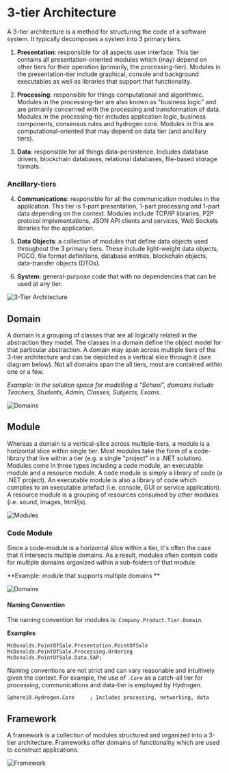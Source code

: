 # 3-tier Architecture

A  3-tier architecture is a method for structuring the code of a software system. It typically decomposes a system into 3 primary tiers.

1. **Presentation**: responsible for all aspects user interface. This tier contains all presentation-oriented modules which (may) depend on other tiers for their operation (primarily, the processing-tier). Modules in the presentation-tier include graphical, console and background executables as well as libraries that support that functionality.

2. **Processing**: responsible for things computational and algorithmic. Modules in the processing-tier are also known as "business logic" and are primarily concerned with the processing and transformation of data. Modules in the processing-tier includes application logic, business components, consensus rules and hydrogen core.  Modules in this are computational-oriented that may depend on data tier (and ancillary tiers).

3. **Data**: responsible for all things data-persistence. Includes database drivers, blockchain databases, relational databases, file-based storage formats.


### Ancillary-tiers

4. **Communications**: responsible for all the communication modules in the application. This tier is 1-part presentation, 1-part processing and 1-part data depending on the context. Modules include TCP/IP libraries, P2P protocol implementations, JSON API clients and services, Web Sockets libraries for the application. 

5. **Data Objects**: a collection of modules that define data objects used throughout the 3 primary tiers. These include light-weight data objects, POCO, file format definitions, database entities, blockchain objects, data-transfer objects (DTOs).

6. **System**: general-purpose code that with no dependencies that can be used at any tier.

![3-Tier Architecture](resources/3-Tier-Architecture-75pct.png)


## Domain

A domain is a grouping of classes that are all logically related in the abstraction they model. The classes in a domain define the object model for that particular abstraction. A domain may span across multiple tiers of the 3-tier architecture and can be depicted as a vertical slice through it (see diagram below). Not all domains span the all tiers, most are contained within one or a few. 

*Example: In the solution space for modelling a "School", domains include Teachers, Students, Admin, Classes, Subjects, Exams.* 



![Domains](resources/Domains-75pct.png)



## Module

Whereas a domain is a vertical-slice across multiple-tiers, a  module is a horizontal slice within single tier. Most modules take the form of a code-library that live within a tier  (e.g. a single "project" in a .NET solution). Modules come in three types including a code module, an executable module and a resource module. A code module is simply a library of code (a .NET project). An executable module is also a library of code which compiles to an executable artefact (i.e. console, GUI or service application). A resource module is a grouping of resources consumed by other modules (i.e. sound, images, html/js). 

![Modules](resources/Modules-75pct.png)

### Code Module

Since a code-module is a horizontal slice within a tier, it's often the case that it intersects multiple domains. As a result, modules often contain code for multiple domains organized within a sub-folders of that module.

**Example: module that supports multiple domains **

![Domains](resources/Domain-Example.jpg)



#### Naming Convention

The naming convention for modules is: `Company.Product.Tier.Domain`.

**Examples**

```
McDonalds.PointOfSale.Presentation.PointOfSale
McDonalds.PointOfSale.Processing.Ordering
McDonalds.PointOfSale.Data.SAP;
```

Naming conventions are not strict and can vary reasonable and intuitively given the context. For example, the use of `.Core` as a catch-all tier for processing, communications and  data-tier is employed by Hydrogen.

```
Sphere10.Hydrogen.Core     ; Includes processing, networking, data
```

## Framework

A framework is a collection of modules structured and organized into a 3-tier architecture. Frameworks offer domains of functionality which are used to construct applications.

![Framework](resources/Framework-75pct.png)

